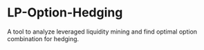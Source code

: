# LP-Option-Hedging
A tool to analyze leveraged liquidity mining and find optimal option combination for hedging.
